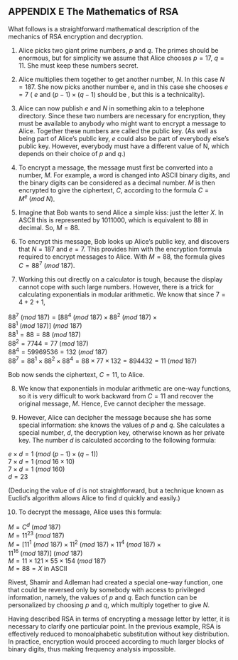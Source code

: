 ## APPENDIX E The Mathematics of RSA

What follows is a straightforward mathematical description of the mechanics of RSA encryption and decryption.

1. Alice picks two giant prime numbers, $p$ and $q$. The primes should be enormous, but for simplicity we assume that Alice chooses $p=17$, $q=11$. She must keep these numbers secret.

2. Alice multiplies them together to get another number, $N$. In this case $N=187$. She now picks another number e, and in this case she chooses $e=7$ ( $e$ and $(p-1) \times (q-1)$ should be , but this is a technicality).

3. Alice can now publish $e$ and $N$ in something akin to a telephone directory. Since these two numbers are necessary for encryption, they must be available to anybody who might want to encrypt a message to Alice. Together these numbers are called the public key. (As well as being part of Alice’s public key, $e$ could also be part of everybody else’s public key. However, everybody must have a different value of N, which depends on their choice of $p$ and $q$.)

4. To encrypt a message, the message must first be converted into a number, $M$. For example, a word is changed into ASCII binary digits, and the binary digits can be considered as a decimal number. $M$ is then encrypted to give the ciphertext, $C$, according to the formula $C=M^{e}\ (mod\ N)$.

5. Imagine that Bob wants to send Alice a simple kiss: just the letter $X$. In ASCII this is represented by 1011000, which is equivalent to 88 in decimal. So, $M=88$.

6. To encrypt this message, Bob looks up Alice’s public key, and discovers that $N=187$ and $e=7$. This provides him with the encryption formula required to encrypt messages to Alice. With $M=88$, the formula gives $C=88^{7}\ (mod\ 187)$.

7. Working this out directly on a calculator is tough, because the display cannot cope with such large numbers. However, there is a trick for calculating exponentials in modular arithmetic. We know that since $7=4+2+1$,

$88^{7}\ (mod\ 187) = [88^{4}\ (mod\ 187) \times 88^{2}\ (mod\ 187) \times 88^{1}\ (mod\ 187)]\ (mod\ 187)$ <br>
$88^{1} = 88 = 88\ (mod\ 187)$ <br>
$88^{2} = 7744 = 77\ (mod\ 187)$ <br>
$88^{4} = 59969536 = 132\ (mod\ 187)$ <br>
$88^{7} = 88^{1}  \times  88^{2}  \times  88^{4} = 88  \times  77  \times  132 = 894432 = 11\ (mod\ 187)$ <br>

Bob now sends the ciphertext, $C=11$, to Alice.

8. We know that exponentials in modular arithmetic are one-way functions, so it is very difficult to work backward from $C=11$ and recover the original message, $M$. Hence, Eve cannot decipher the message.


9. However, Alice can decipher the message because she has some special information: she knows the values of $p$ and $q$. She calculates a special number, $d$, the decryption key, otherwise known as her private key. The number $d$ is calculated according to the following formula:

$e \times d = 1\ (mod\ (p - 1) \times (q - 1))$ <br>
$7 \times d = 1\ (mod\ 16 \times 10)$ <br>
$7 \times d = 1\ (mod\ 160)$ <br>
$d = 23$

(Deducing the value of $d$ is not straightforward, but a technique known as Euclid’s algorithm allows Alice to find $d$ quickly and easily.)

10. To decrypt the message, Alice uses this formula:

$M = C^{d}\ (mod\ 187)$ <br>
$M = 11^{23}\ (mod\ 187)$ <br>
$M = [11^{1}\ (mod\ 187) \times 11^{2}\ (mod\ 187) \times 11^{4}\ (mod\ 187) \times 11^{16}\ (mod\ 187)]\ (mod\ 187)$ <br>
$M = 11 \times 121 \times 55 \times 154\ (mod\ 187)$ <br>
$M = 88 = X$ in ASCII

Rivest, Shamir and Adleman had created a special one-way function, one that could be reversed only by somebody with access to privileged information, namely, the values of $p$ and $q$. Each function can be personalized by choosing $p$ and $q$, which multiply together to give $N$.

Having described RSA in terms of encrypting a message letter by letter, it is necessary to clarify one particular point. In the previous example, RSA is effectively reduced to monoalphabetic substitution without key distribution. In practice, encryption would proceed according to much larger blocks of binary digits, thus making frequency analysis impossible.
